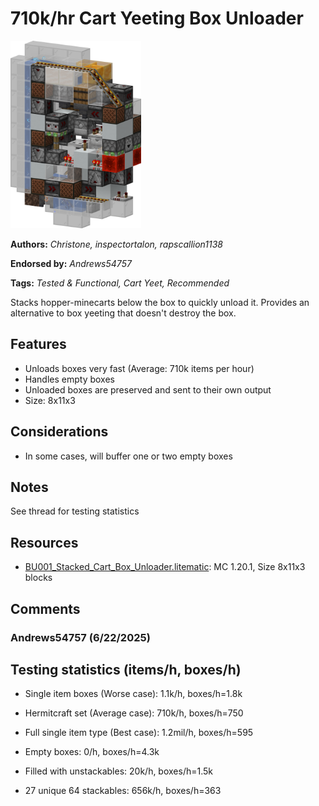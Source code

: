 # 710k/hr Cart Yeeting Box Unloader
<img alt="CartYeetingBoxUnloader.png" src="images/CartYeetingBoxUnloader.png?raw=1" height="300px">

**Authors:** *Christone, inspectortalon, rapscallion1138*

**Endorsed by:** *Andrews54757*

**Tags:** *Tested & Functional, Cart Yeet, Recommended*

Stacks hopper-minecarts below the box to quickly unload it. Provides an alternative to box yeeting that doesn't destroy the box.

## Features
- Unloads boxes very fast (Average: 710k items per hour)
- Handles empty boxes
- Unloaded boxes are preserved and sent to their own output
- Size: 8x11x3

## Considerations
- In some cases, will buffer one or two empty boxes

## Notes
See thread for testing statistics

## Resources
- [BU001_Stacked_Cart_Box_Unloader.litematic](attachments/BU001_Stacked_Cart_Box_Unloader.litematic): MC 1.20.1, Size 8x11x3 blocks

## Comments

### Andrews54757 (6/22/2025)
## Testing statistics (items/h, boxes/h)
- Single item boxes (Worse case):  1.1k/h, boxes/h=1.8k
- Hermitcraft set (Average case):  710k/h, boxes/h=750
- Full single item type (Best case): 1.2mil/h, boxes/h=595

- Empty boxes: 0/h, boxes/h=4.3k
- Filled with unstackables: 20k/h, boxes/h=1.5k
- 27 unique 64 stackables: 656k/h, boxes/h=363

